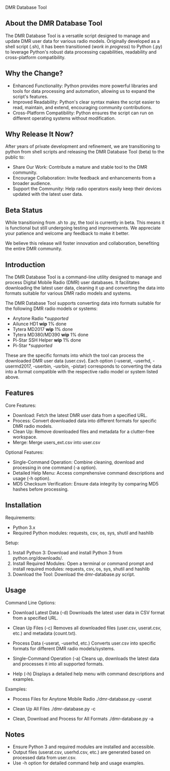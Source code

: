 DMR Database Tool

About the DMR Database Tool
------------
The DMR Database Tool is a versatile script designed to manage and update DMR user data for various radio models. Originally developed as a shell script (.sh), it has been transitioned (*work in progress*) to Python (.py) to leverage Python's robust data processing capabilities, readability and cross-platform compatibility.

Why the Change?
------------
- Enhanced Functionality: Python provides more powerful libraries and tools for data processing and automation, allowing us to expand the script's features.
- Improved Readability: Python's clear syntax makes the script easier to read, maintain, and extend, encouraging community contributions.
- Cross-Platform Compatibility: Python ensures the script can run on different operating systems without modification.

Why Release It Now?
------------
After years of private development and refinement, we are transitioning to python from shell scripts and releasing the DMR Database Tool (beta) to the public to:

- Share Our Work: Contribute a mature and stable tool to the DMR community.
- Encourage Collaboration: Invite feedback and enhancements from a broader audience.
- Support the Community: Help radio operators easily keep their devices updated with the latest user data.

Beta Status
------------
While transitioning from .sh to .py, the tool is currently in beta. This means it is functional but still undergoing testing and improvements. We appreciate your patience and welcome any feedback to make it better.

We believe this release will foster innovation and collaboration, benefiting the entire DMR community.

Introduction
------------
The DMR Database Tool is a command-line utility designed to manage and process Digital Mobile Radio (DMR) user databases. It facilitates downloading the latest user data, cleaning it up and converting the data into formats suitable for various DMR radio models and systems.


The DMR Database Tool supports converting data into formats suitable for the following DMR radio models or systems:

- Anytone Radio **supported*
- Ailunce HD1 **wip** 1% done
- Tytera MD2017 **wip** 1% done
- Tytera MD380/MD390 **wip** 1% done
- Pi-Star SSH Helper **wip** 1% done
- Pi-Star **supported*

These are the specific formats into which the tool can process the downloaded DMR user data (user.csv). Each option (-userat, -userhd, -usermd2017, -userbin, -usrbin, -pistar) corresponds to converting the data into a format compatible with the respective radio model or system listed above.

Features
--------
Core Features:
- Download: Fetch the latest DMR user data from a specified URL.
- Process: Convert downloaded data into different formats for specific DMR radio models.
- Clean Up: Remove downloaded files and metadata for a clutter-free workspace.
- Merge: Merge users_ext.csv into user.csv

Optional Features:
- Single-Command Operation: Combine cleaning, download and processing in one command (-a option).
- Detailed Help Menu: Access comprehensive command descriptions and usage (-h option).
- MD5 Checksum Verification: Ensure data integrity by comparing MD5 hashes before processing.

Installation
------------
Requirements:
- Python 3.x
- Required Python modules: requests, csv, os, sys, shutil and hashlib

Setup:
1. Install Python 3: Download and install Python 3 from python.org/downloads/.
2. Install Required Modules: Open a terminal or command prompt and install required modules: requests, csv, os, sys, shutil and hashlib
3. Download the Tool: Download the dmr-database.py script.

Usage
-----
Command Line Options:

- Download Latest Data (-d)
Downloads the latest user data in CSV format from a specified URL.

- Clean Up Files (-c)
Removes all downloaded files (user.csv, userat.csv, etc.) and metadata (count.txt).

- Process Data (-userat, -userhd, etc.)
Converts user.csv into specific formats for different DMR radio models/systems.

- Single-Command Operation (-a)
Cleans up, downloads the latest data and processes it into all supported formats.

- Help (-h)
Displays a detailed help menu with command descriptions and examples.

Examples:

- Process Files for Anytone Mobile Radio
./dmr-database.py -userat

- Clean Up All Files
./dmr-database.py -c

- Clean, Download and Process for All Formats
./dmr-database.py -a

Notes
-----
- Ensure Python 3 and required modules are installed and accessible.
- Output files (userat.csv, userhd.csv, etc.) are generated based on processed data from user.csv.
- Use -h option for detailed command help and usage examples.
